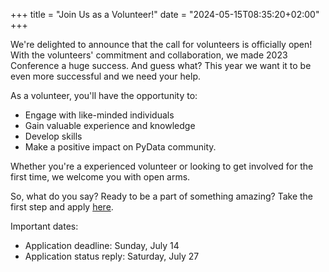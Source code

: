 +++ 
title = "Join Us as a Volunteer!" 
date = "2024-05-15T08:35:20+02:00"
+++

We're delighted to announce that the call for volunteers is officially open! With the volunteers' commitment and collaboration, we made 2023 Conference a huge success. And guess what? This year we want it to be even more successful and we need your help.

As a volunteer, you'll have the opportunity to:
- Engage with like-minded individuals
- Gain valuable experience and knowledge
- Develop skills
- Make a positive impact on PyData community.

Whether you're a experienced volunteer or looking to get involved for the first time, we welcome you with open arms. 

So, what do you say? Ready to be a part of something amazing? Take the first step and apply [here](https://docs.google.com/forms/d/e/1FAIpQLSdNCg2K4e59CTRWbwipGZaU1JQY3Wd7j4utZ6smKX8O61wD5w/viewform).

Important dates:
* Application deadline: Sunday, July 14
* Application status reply: Saturday, July 27
